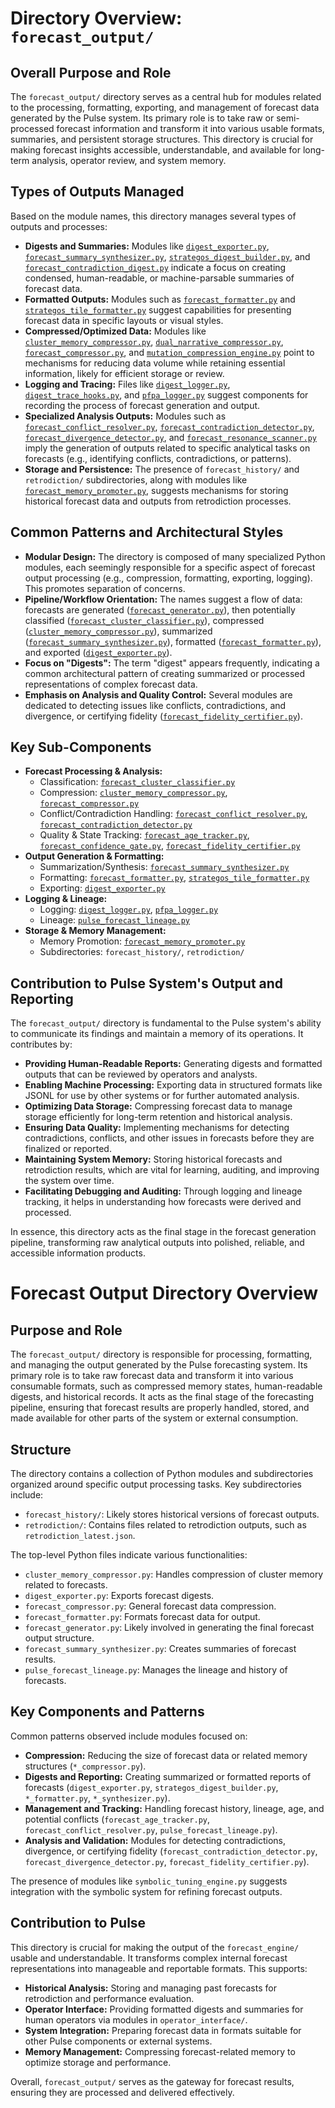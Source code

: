 # Directory Overview: `forecast_output/`

## Overall Purpose and Role

The `forecast_output/` directory serves as a central hub for modules related to the processing, formatting, exporting, and management of forecast data generated by the Pulse system. Its primary role is to take raw or semi-processed forecast information and transform it into various usable formats, summaries, and persistent storage structures. This directory is crucial for making forecast insights accessible, understandable, and available for long-term analysis, operator review, and system memory.

## Types of Outputs Managed

Based on the module names, this directory manages several types of outputs and processes:

*   **Digests and Summaries:** Modules like [`digest_exporter.py`](forecast_output/digest_exporter.py:1), [`forecast_summary_synthesizer.py`](forecast_output/forecast_summary_synthesizer.py:1), [`strategos_digest_builder.py`](forecast_output/strategos_digest_builder.py:1), and [`forecast_contradiction_digest.py`](forecast_output/forecast_contradiction_digest.py:1) indicate a focus on creating condensed, human-readable, or machine-parsable summaries of forecast data.
*   **Formatted Outputs:** Modules such as [`forecast_formatter.py`](forecast_output/forecast_formatter.py:1) and [`strategos_tile_formatter.py`](forecast_output/strategos_tile_formatter.py:1) suggest capabilities for presenting forecast data in specific layouts or visual styles.
*   **Compressed/Optimized Data:** Modules like [`cluster_memory_compressor.py`](forecast_output/cluster_memory_compressor.py:1), [`dual_narrative_compressor.py`](forecast_output/dual_narrative_compressor.py:1), [`forecast_compressor.py`](forecast_output/forecast_compressor.py:1), and [`mutation_compression_engine.py`](forecast_output/mutation_compression_engine.py:1) point to mechanisms for reducing data volume while retaining essential information, likely for efficient storage or review.
*   **Logging and Tracing:** Files like [`digest_logger.py`](forecast_output/digest_logger.py:1), [`digest_trace_hooks.py`](forecast_output/digest_trace_hooks.py:1), and [`pfpa_logger.py`](forecast_output/pfpa_logger.py:1) suggest components for recording the process of forecast generation and output.
*   **Specialized Analysis Outputs:** Modules such as [`forecast_conflict_resolver.py`](forecast_output/forecast_conflict_resolver.py:1), [`forecast_contradiction_detector.py`](forecast_output/forecast_contradiction_detector.py:1), [`forecast_divergence_detector.py`](forecast_output/forecast_divergence_detector.py:1), and [`forecast_resonance_scanner.py`](forecast_output/forecast_resonance_scanner.py:1) imply the generation of outputs related to specific analytical tasks on forecasts (e.g., identifying conflicts, contradictions, or patterns).
*   **Storage and Persistence:** The presence of `forecast_history/` and `retrodiction/` subdirectories, along with modules like [`forecast_memory_promoter.py`](forecast_output/forecast_memory_promoter.py:1), suggests mechanisms for storing historical forecast data and outputs from retrodiction processes.

## Common Patterns and Architectural Styles

*   **Modular Design:** The directory is composed of many specialized Python modules, each seemingly responsible for a specific aspect of forecast output processing (e.g., compression, formatting, exporting, logging). This promotes separation of concerns.
*   **Pipeline/Workflow Orientation:** The names suggest a flow of data: forecasts are generated ([`forecast_generator.py`](forecast_output/forecast_generator.py:1)), then potentially classified ([`forecast_cluster_classifier.py`](forecast_output/forecast_cluster_classifier.py:1)), compressed ([`cluster_memory_compressor.py`](forecast_output/cluster_memory_compressor.py:1)), summarized ([`forecast_summary_synthesizer.py`](forecast_output/forecast_summary_synthesizer.py:1)), formatted ([`forecast_formatter.py`](forecast_output/forecast_formatter.py:1)), and exported ([`digest_exporter.py`](forecast_output/digest_exporter.py:1)).
*   **Focus on "Digests":** The term "digest" appears frequently, indicating a common architectural pattern of creating summarized or processed representations of complex forecast data.
*   **Emphasis on Analysis and Quality Control:** Several modules are dedicated to detecting issues like conflicts, contradictions, and divergence, or certifying fidelity ([`forecast_fidelity_certifier.py`](forecast_output/forecast_fidelity_certifier.py:1)).

## Key Sub-Components

*   **Forecast Processing & Analysis:**
    *   Classification: [`forecast_cluster_classifier.py`](forecast_output/forecast_cluster_classifier.py:1)
    *   Compression: [`cluster_memory_compressor.py`](forecast_output/cluster_memory_compressor.py:1), [`forecast_compressor.py`](forecast_output/forecast_compressor.py:1)
    *   Conflict/Contradiction Handling: [`forecast_conflict_resolver.py`](forecast_output/forecast_conflict_resolver.py:1), [`forecast_contradiction_detector.py`](forecast_output/forecast_contradiction_detector.py:1)
    *   Quality & State Tracking: [`forecast_age_tracker.py`](forecast_output/forecast_age_tracker.py:1), [`forecast_confidence_gate.py`](forecast_output/forecast_confidence_gate.py:1), [`forecast_fidelity_certifier.py`](forecast_output/forecast_fidelity_certifier.py:1)
*   **Output Generation & Formatting:**
    *   Summarization/Synthesis: [`forecast_summary_synthesizer.py`](forecast_output/forecast_summary_synthesizer.py:1)
    *   Formatting: [`forecast_formatter.py`](forecast_output/forecast_formatter.py:1), [`strategos_tile_formatter.py`](forecast_output/strategos_tile_formatter.py:1)
    *   Exporting: [`digest_exporter.py`](forecast_output/digest_exporter.py:1)
*   **Logging & Lineage:**
    *   Logging: [`digest_logger.py`](forecast_output/digest_logger.py:1), [`pfpa_logger.py`](forecast_output/pfpa_logger.py:1)
    *   Lineage: [`pulse_forecast_lineage.py`](forecast_output/pulse_forecast_lineage.py:1)
*   **Storage & Memory Management:**
    *   Memory Promotion: [`forecast_memory_promoter.py`](forecast_output/forecast_memory_promoter.py:1)
    *   Subdirectories: `forecast_history/`, `retrodiction/`

## Contribution to Pulse System's Output and Reporting

The `forecast_output/` directory is fundamental to the Pulse system's ability to communicate its findings and maintain a memory of its operations. It contributes by:

*   **Providing Human-Readable Reports:** Generating digests and formatted outputs that can be reviewed by operators and analysts.
*   **Enabling Machine Processing:** Exporting data in structured formats like JSONL for use by other systems or for further automated analysis.
*   **Optimizing Data Storage:** Compressing forecast data to manage storage efficiently for long-term retention and historical analysis.
*   **Ensuring Data Quality:** Implementing mechanisms for detecting contradictions, conflicts, and other issues in forecasts before they are finalized or reported.
*   **Maintaining System Memory:** Storing historical forecasts and retrodiction results, which are vital for learning, auditing, and improving the system over time.
*   **Facilitating Debugging and Auditing:** Through logging and lineage tracking, it helps in understanding how forecasts were derived and processed.

In essence, this directory acts as the final stage in the forecast generation pipeline, transforming raw analytical outputs into polished, reliable, and accessible information products.
# Forecast Output Directory Overview

## Purpose and Role

The `forecast_output/` directory is responsible for processing, formatting, and managing the output generated by the Pulse forecasting system. Its primary role is to take raw forecast data and transform it into various consumable formats, such as compressed memory states, human-readable digests, and historical records. It acts as the final stage of the forecasting pipeline, ensuring that forecast results are properly handled, stored, and made available for other parts of the system or external consumption.

## Structure

The directory contains a collection of Python modules and subdirectories organized around specific output processing tasks. Key subdirectories include:

- `forecast_history/`: Likely stores historical versions of forecast outputs.
- `retrodiction/`: Contains files related to retrodiction outputs, such as `retrodiction_latest.json`.

The top-level Python files indicate various functionalities:

- `cluster_memory_compressor.py`: Handles compression of cluster memory related to forecasts.
- `digest_exporter.py`: Exports forecast digests.
- `forecast_compressor.py`: General forecast data compression.
- `forecast_formatter.py`: Formats forecast data for output.
- `forecast_generator.py`: Likely involved in generating the final forecast output structure.
- `forecast_summary_synthesizer.py`: Creates summaries of forecast results.
- `pulse_forecast_lineage.py`: Manages the lineage and history of forecasts.

## Key Components and Patterns

Common patterns observed include modules focused on:

- **Compression:** Reducing the size of forecast data or related memory structures (`*_compressor.py`).
- **Digests and Reporting:** Creating summarized or formatted reports of forecasts (`digest_exporter.py`, `strategos_digest_builder.py`, `*_formatter.py`, `*_synthesizer.py`).
- **Management and Tracking:** Handling forecast history, lineage, age, and potential conflicts (`forecast_age_tracker.py`, `forecast_conflict_resolver.py`, `pulse_forecast_lineage.py`).
- **Analysis and Validation:** Modules for detecting contradictions, divergence, or certifying fidelity (`forecast_contradiction_detector.py`, `forecast_divergence_detector.py`, `forecast_fidelity_certifier.py`).

The presence of modules like `symbolic_tuning_engine.py` suggests integration with the symbolic system for refining forecast outputs.

## Contribution to Pulse

This directory is crucial for making the output of the `forecast_engine/` usable and understandable. It transforms complex internal forecast representations into manageable and reportable formats. This supports:

- **Historical Analysis:** Storing and managing past forecasts for retrodiction and performance evaluation.
- **Operator Interface:** Providing formatted digests and summaries for human operators via modules in `operator_interface/`.
- **System Integration:** Preparing forecast data in formats suitable for other Pulse components or external systems.
- **Memory Management:** Compressing forecast-related memory to optimize storage and performance.

Overall, `forecast_output/` serves as the gateway for forecast results, ensuring they are processed and delivered effectively.